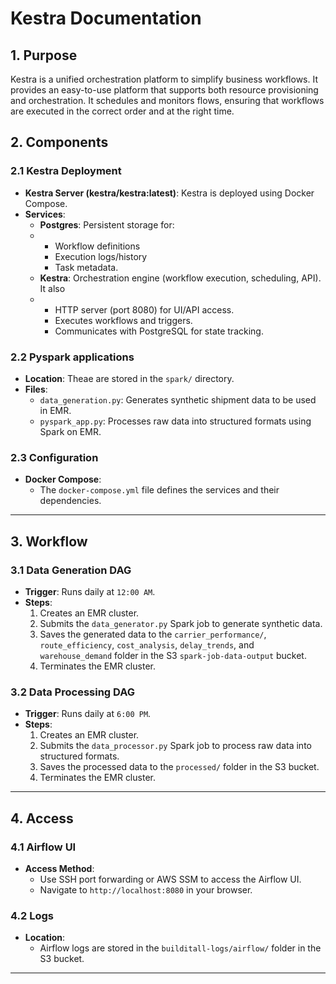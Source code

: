 # **Kestra Documentation**

## **1. Purpose**

Kestra is a unified orchestration platform to simplify business workflows. It provides an easy-to-use platform that supports both resource provisioning and orchestration. It schedules and monitors flows, ensuring that workflows are executed in the correct order and at the right time.

## **2. Components**
### **2.1 Kestra Deployment**
- **Kestra Server (kestra/kestra:latest)**: Kestra is deployed using Docker Compose.
- **Services**:
  - **Postgres**: Persistent storage for:
  - -  Workflow definitions
    -  Execution logs/history
    -  Task metadata.
  - **Kestra**: Orchestration engine (workflow execution, scheduling, API). It also
  - - HTTP server (port 8080) for UI/API access.
    - Executes workflows and triggers.
    - Communicates with PostgreSQL for state tracking.

### **2.2 Pyspark applications**
- **Location**: Theae are stored in the `spark/` directory.
- **Files**:
  - `data_generation.py`: Generates synthetic shipment data to be used in EMR.
  - `pyspark_app.py`: Processes raw data into structured formats using Spark on EMR.

### **2.3 Configuration**
- **Docker Compose**:
  - The `docker-compose.yml` file defines the services and their dependencies.

---

## **3. Workflow**
### **3.1 Data Generation DAG**
- **Trigger**: Runs daily at `12:00 AM`.
- **Steps**:
  1. Creates an EMR cluster.
  2. Submits the `data_generator.py` Spark job to generate synthetic data.
  3. Saves the generated data to the `carrier_performance/`, `route_efficiency`, `cost_analysis`, `delay_trends`, and `warehouse_demand` folder in the S3 `spark-job-data-output` bucket.
  4. Terminates the EMR cluster.

### **3.2 Data Processing DAG**
- **Trigger**: Runs daily at `6:00 PM`.
- **Steps**:
  1. Creates an EMR cluster.
  2. Submits the `data_processor.py` Spark job to process raw data into structured formats.
  3. Saves the processed data to the `processed/` folder in the S3 bucket.
  4. Terminates the EMR cluster.

---

## **4. Access**
### **4.1 Airflow UI**
- **Access Method**:
  - Use SSH port forwarding or AWS SSM to access the Airflow UI.
  - Navigate to `http://localhost:8080` in your browser.

### **4.2 Logs**
- **Location**:
  - Airflow logs are stored in the `builditall-logs/airflow/` folder in the S3 bucket.

---
